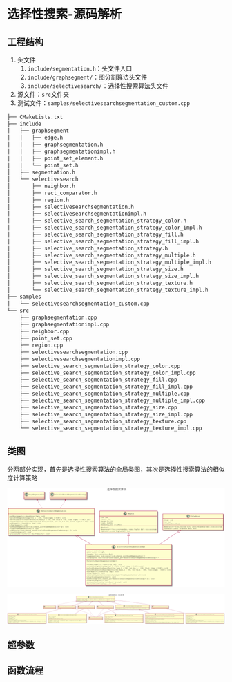 
# 选择性搜索-源码解析

## 工程结构

1. 头文件
      1. `include/segmentation.h`：头文件入口
      2. `include/graphsegment/`：图分割算法头文件
      3. `include/selectivesearch/`：选择性搜索算法头文件
2. 源文件：`src`文件夹
3. 测试文件：`samples/selectivesearchsegmentation_custom.cpp`

```
├── CMakeLists.txt
├── include
│   ├── graphsegment
│   │   ├── edge.h
│   │   ├── graphsegmentation.h
│   │   ├── graphsegmentationimpl.h
│   │   ├── point_set_element.h
│   │   └── point_set.h
│   ├── segmentation.h
│   └── selectivesearch
│       ├── neighbor.h
│       ├── rect_comparator.h
│       ├── region.h
│       ├── selectivesearchsegmentation.h
│       ├── selectivesearchsegmentationimpl.h
│       ├── selective_search_segmentation_strategy_color.h
│       ├── selective_search_segmentation_strategy_color_impl.h
│       ├── selective_search_segmentation_strategy_fill.h
│       ├── selective_search_segmentation_strategy_fill_impl.h
│       ├── selective_search_segmentation_strategy.h
│       ├── selective_search_segmentation_strategy_multiple.h
│       ├── selective_search_segmentation_strategy_multiple_impl.h
│       ├── selective_search_segmentation_strategy_size.h
│       ├── selective_search_segmentation_strategy_size_impl.h
│       ├── selective_search_segmentation_strategy_texture.h
│       └── selective_search_segmentation_strategy_texture_impl.h
├── samples
│   └── selectivesearchsegmentation_custom.cpp
└── src
    ├── graphsegmentation.cpp
    ├── graphsegmentationimpl.cpp
    ├── neighbor.cpp
    ├── point_set.cpp
    ├── region.cpp
    ├── selectivesearchsegmentation.cpp
    ├── selectivesearchsegmentationimpl.cpp
    ├── selective_search_segmentation_strategy_color.cpp
    ├── selective_search_segmentation_strategy_color_impl.cpp
    ├── selective_search_segmentation_strategy_fill.cpp
    ├── selective_search_segmentation_strategy_fill_impl.cpp
    ├── selective_search_segmentation_strategy_multiple.cpp
    ├── selective_search_segmentation_strategy_multiple_impl.cpp
    ├── selective_search_segmentation_strategy_size.cpp
    ├── selective_search_segmentation_strategy_size_impl.cpp
    ├── selective_search_segmentation_strategy_texture.cpp
    └── selective_search_segmentation_strategy_texture_impl.cpp
```

## 类图

分两部分实现，首先是选择性搜索算法的全局类图，其次是选择性搜索算法的相似度计算策略

![](./imgs/selectivesearch.png)

![](./imgs/selectivesearchsegmentationstrategy.png)



## 超参数

## 函数流程